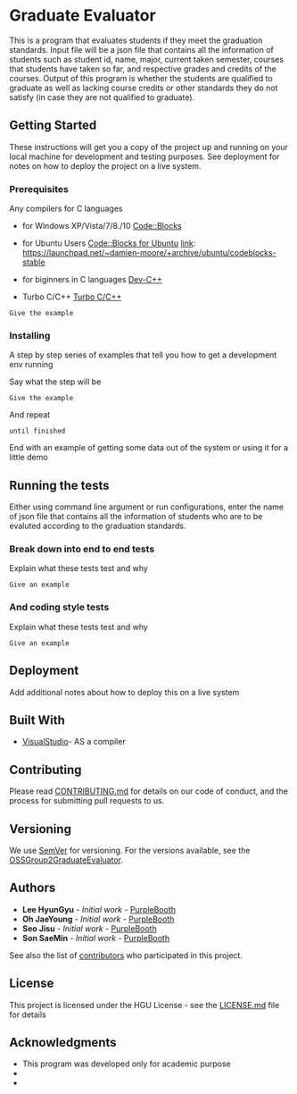 # Graduate Evaluator 

This is a program that evaluates students if they meet the graduation standards. Input file will be a json file that contains all the information of students such as student id, name, major, current taken semester, courses that students have taken so far, and respective grades and credits of the courses. Output of this program is whether the students are qualified to graduate as well as lacking course credits or other standards they do not satisfy (in case they are not qualified to graduate).

## Getting Started

These instructions will get you a copy of the project up and running on your local machine for development and testing purposes. See deployment for notes on how to deploy the project on a live system.

### Prerequisites

Any compilers for C languages

* for Windows XP/Vista/7/8./10
  [Code::Blocks][link]
  
  [link]: http://www.codeblocks.org/downloads/26
* for Ubuntu Users
  [Code::Blocks for Ubuntu][link]
  [link]: https://launchpad.net/~damien-moore/+archive/ubuntu/codeblocks-stable
* for biginners in C languages
  [Dev-C++][link]
  
  [link]: https://sourceforge.net/projects/orwelldevcpp/
* Turbo C/C++
  [Turbo C/C++][link]
  
  [link]: https://developerinsider.co/download-turbo-c-for-windows-7-8-8-1-and-windows-10-32-64-bit-full-screen/
  
  
```
Give the example

```

### Installing

A step by step series of examples that tell you how to get a development env running

Say what the step will be

```
Give the example
```

And repeat

```
until finished
```

End with an example of getting some data out of the system or using it for a little demo

## Running the tests

Either using command line argument or run configurations, enter the name of json file that contains all the information of students who are to be evaluted according to the graduation standards. 

### Break down into end to end tests

Explain what these tests test and why

```
Give an example
```

### And coding style tests

Explain what these tests test and why

```
Give an example
```

## Deployment

Add additional notes about how to deploy this on a live system

## Built With

* [VisualStudio](https://visualstudio.microsoft.com/ko/)- AS a compiler 

## Contributing

Please read [CONTRIBUTING.md](https://gist.github.com/PurpleBooth/b24679402957c63ec426) for details on our code of conduct, and the process for submitting pull requests to us.

## Versioning

We use [SemVer](http://semver.org/) for versioning. For the versions available, see the [OSSGroup2GraduateEvaluator](https://github.com/HGUHyunGyuLee/OSS_Group2_TeamProject). 

## Authors

* **Lee HyunGyu** - *Initial work* - [PurpleBooth](https://github.com/PurpleBooth)
* **Oh JaeYoung** - *Initial work* - [PurpleBooth](https://github.com/PurpleBooth)
* **Seo Jisu** - *Initial work* - [PurpleBooth](https://github.com/PurpleBooth)
* **Son SaeMin** - *Initial work* - [PurpleBooth](https://github.com/PurpleBooth)

See also the list of [contributors](https://github.com/your/project/contributors) who participated in this project.

## License

This project is licensed under the HGU License - see the [LICENSE.md](LICENSE.md) file for details

## Acknowledgments

* This program was developed only for academic purpose
* 
*

